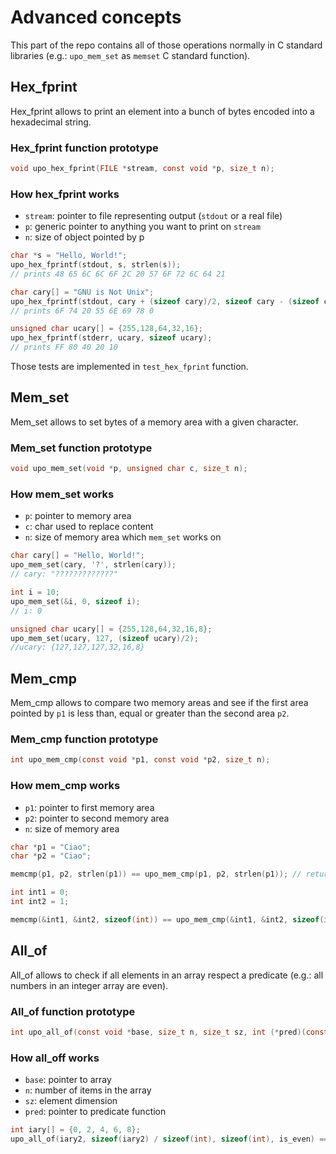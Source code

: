 # Advanced concepts

This part of the repo contains all of those operations normally in C standard libraries (e.g.: `upo_mem_set` as `memset` C standard function).

## Hex_fprint

Hex_fprint allows to print an element into a bunch of bytes encoded into a hexadecimal string.

### Hex_fprint function prototype

```c
void upo_hex_fprint(FILE *stream, const void *p, size_t n);
```

### How hex_fprint works

- `stream`: pointer to file representing output (`stdout` or a real file)
- `p`: generic pointer to anything you want to print on `stream`
- `n`: size of object pointed by p

```c
char *s = "Hello, World!";
upo_hex_fprintf(stdout, s, strlen(s));
// prints 48 65 6C 6C 6F 2C 20 57 6F 72 6C 64 21

char cary[] = "GNU is Not Unix";
upo_hex_fprintf(stdout, cary + (sizeof cary)/2, sizeof cary - (sizeof cary)/2);
// prints 6F 74 20 55 6E 69 78 0

unsigned char ucary[] = {255,128,64,32,16};
upo_hex_fprintf(stderr, ucary, sizeof ucary);
// prints FF 80 40 20 10
```

Those tests are implemented in `test_hex_fprint` function.

## Mem_set

Mem_set allows to set bytes of a memory area with a given character.

### Mem_set function prototype

```c
void upo_mem_set(void *p, unsigned char c, size_t n);
```

### How mem_set works

- `p`: pointer to memory area
- `c`: char used to replace content
- `n`: size of memory area which `mem_set` works on

```c
char cary[] = "Hello, World!";
upo_mem_set(cary, '?', strlen(cary));
// cary: "?????????????"

int i = 10;
upo_mem_set(&i, 0, sizeof i);
// i: 0

unsigned char ucary[] = {255,128,64,32,16,8};
upo_mem_set(ucary, 127, (sizeof ucary)/2);
//ucary: {127,127,127,32,16,8}
```

## Mem_cmp

Mem_cmp allows to compare two memory areas and see if the first area pointed by `p1` is less than, equal or greater than the second area `p2`.

### Mem_cmp function prototype

```c
int upo_mem_cmp(const void *p1, const void *p2, size_t n);
```

### How mem_cmp works

- `p1`: pointer to first memory area
- `p2`: pointer to second memory area
- `n`: size of memory area

```c
char *p1 = "Ciao";
char *p2 = "Ciao";

memcmp(p1, p2, strlen(p1)) == upo_mem_cmp(p1, p2, strlen(p1)); // returns true

int int1 = 0;
int int2 = 1;

memcmp(&int1, &int2, sizeof(int)) == upo_mem_cmp(&int1, &int2, sizeof(int)); // returns true
```

## All_of

All_of allows to check if all elements in an array respect a predicate (e.g.: all numbers in an integer array are even).

### All_of function prototype

```c
int upo_all_of(const void *base, size_t n, size_t sz, int (*pred)(const void *));
```

### How all_off works

- `base`: pointer to array
- `n`: number of items in the array
- `sz`: element dimension
- `pred`: pointer to predicate function

```c
int iary[] = {0, 2, 4, 6, 8};
upo_all_of(iary2, sizeof(iary2) / sizeof(int), sizeof(int), is_even) == 0; //returns true
```
